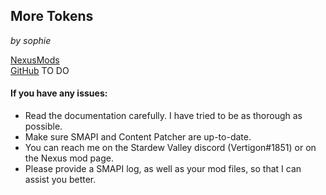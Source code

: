 ﻿
## More Tokens
*by sophie*

[NexusMods]()  
[GitHub]()
TO DO

#### If you have any issues:
* Read the documentation carefully. I have tried to be as thorough as possible.
* Make sure SMAPI and Content Patcher are up-to-date.
* You can reach me on the Stardew Valley discord (Vertigon#1851) or on the Nexus mod page.
* Please provide a SMAPI log, as well as your mod files, so that I can assist you better.
